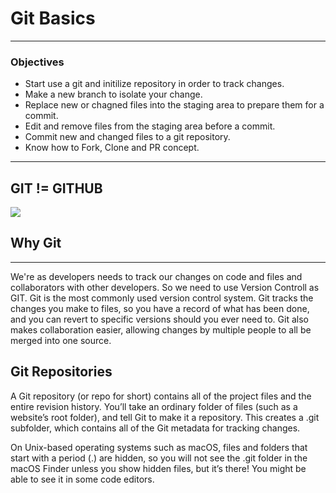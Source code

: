 # Git Basics
---
### Objectives 
- Start use a git and initilize repository in order to track changes.
- Make a new branch to isolate your change.
- Replace new or chagned files into the staging area to prepare them for a commit.
- Edit and remove files from the staging area before a commit.
- Commit new and changed files to a git repository. 
- Know how to Fork, Clone and PR concept. 

---
## GIT != GITHUB
![](https://camo.githubusercontent.com/8eae8cdaf798730ba3aa9e1c2de283305a06443d28393a7cceb53b1d2253f972/687474703a2f2f312e62702e626c6f6773706f742e636f6d2f2d57593259704e72335736672f555936745a41632d4833492f4141414141414141424c592f784a3978337749593856382f733434302f476974687562322e706e67)

## Why Git
---
We're as developers needs to track our changes on code and files and collaborators with other developers. So we need to use Version Controll as GIT.
Git is the most commonly used version control system. Git tracks the changes you make to files, so you have a record of what has been done, and you can revert to specific versions should you ever need to. Git also makes collaboration easier, allowing changes by multiple people to all be merged into one source. 


## Git Repositories
A Git repository (or repo for short) contains all of the project files and the entire revision history. You’ll take an ordinary folder of files (such as a website’s root folder), and tell Git to make it a repository. This creates a .git subfolder, which contains all of the Git metadata for tracking changes.

On Unix-based operating systems such as macOS, files and folders that start with a period (.) are hidden, so you will not see the .git folder in the macOS Finder unless you show hidden files, but it’s there! You might be able to see it in some code editors.
